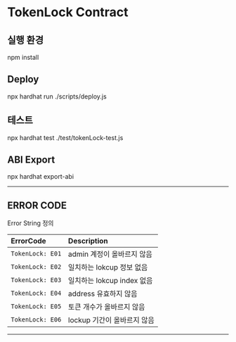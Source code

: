 # TokenLock Contract


## 실행 환경
npm install

## Deploy
npx hardhat run ./scripts/deploy.js

## 테스트
npx hardhat test ./test/tokenLock-test.js

## ABI Export
npx hardhat export-abi

<hr>

## ERROR CODE

Error String 정의

| ErrorCode | Description |
| :--- | :--- |
| `TokenLock: E01` |  admin 계정이 올바르지 않음 |
| `TokenLock: E02` |  일치하는 lokcup 정보 없음 |
| `TokenLock: E03` |  일치하는 lokcup index 없음 |
| `TokenLock: E04` |  address 유효하지 않음 |
| `TokenLock: E05` |  토큰 개수가 올바르지 않음 |
| `TokenLock: E06` |  lockup 기간이 올바르지 않음 |

<hr>